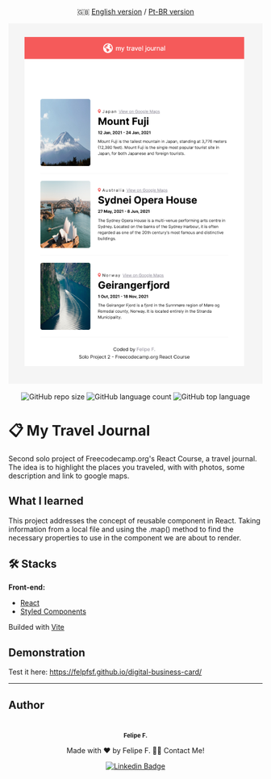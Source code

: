 <div align="center">

  :uk: [English version](/Readme/README-en.md) / [Pt-BR version](../README.md)

  ![image](/Readme/My-Travel-Journal.png)

  ![GitHub repo size](https://img.shields.io/github/repo-size/felpfsf/travel-journal) ![GitHub language count](https://img.shields.io/github/languages/count/felpfsf/travel-journal) ![GitHub top language](https://img.shields.io/github/languages/top/felpfsf/travel-journal)

</div>

# 📋 My Travel Journal

Second solo project of Freecodecamp.org's React Course, a travel journal. The idea is to highlight the places you traveled, with with photos, some description and link to google maps.

## What I learned

This project addresses the concept of reusable component in React. Taking information from a local file and using the .map() method to find the necessary properties to use in the component we are about to render.

## 🛠 Stacks

**Front-end:** 

- [React](https://reactjs.org/)
- [Styled Components](https://styled-components.com)

Builded with [Vite](https://vitejs.dev/)

## Demonstration

Test it here: https://felpfsf.github.io/digital-business-card/

 ---
## Author

<div align='center'>

 <img style="border-radius: 50%;" src="https://avatars.githubusercontent.com/u/2619027?s=400&u=bbad89e6365e204c58f5165424b8e4672062317a&v=4" width="100px;" alt=""/>
 <br />
 <sub><b>Felipe F.</b></sub>

Made with ❤️ by Felipe F. 👋🏽 Contact Me!

[![Linkedin Badge](https://img.shields.io/badge/-Felipe-blue?style=flat-square&logo=Linkedin&logoColor=white&link=https://www.linkedin.com/in/felipefsf/)](https://www.linkedin.com/in/felipefsf/)

</div>